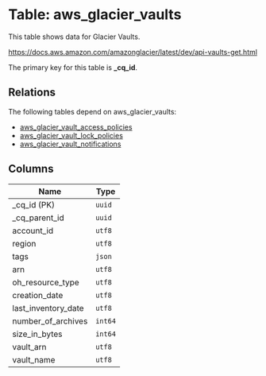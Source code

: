 # Table: aws_glacier_vaults

This table shows data for Glacier Vaults.

https://docs.aws.amazon.com/amazonglacier/latest/dev/api-vaults-get.html

The primary key for this table is **_cq_id**.

## Relations

The following tables depend on aws_glacier_vaults:
  - [aws_glacier_vault_access_policies](aws_glacier_vault_access_policies.md)
  - [aws_glacier_vault_lock_policies](aws_glacier_vault_lock_policies.md)
  - [aws_glacier_vault_notifications](aws_glacier_vault_notifications.md)

## Columns

| Name          | Type          |
| ------------- | ------------- |
|_cq_id (PK)|`uuid`|
|_cq_parent_id|`uuid`|
|account_id|`utf8`|
|region|`utf8`|
|tags|`json`|
|arn|`utf8`|
|oh_resource_type|`utf8`|
|creation_date|`utf8`|
|last_inventory_date|`utf8`|
|number_of_archives|`int64`|
|size_in_bytes|`int64`|
|vault_arn|`utf8`|
|vault_name|`utf8`|